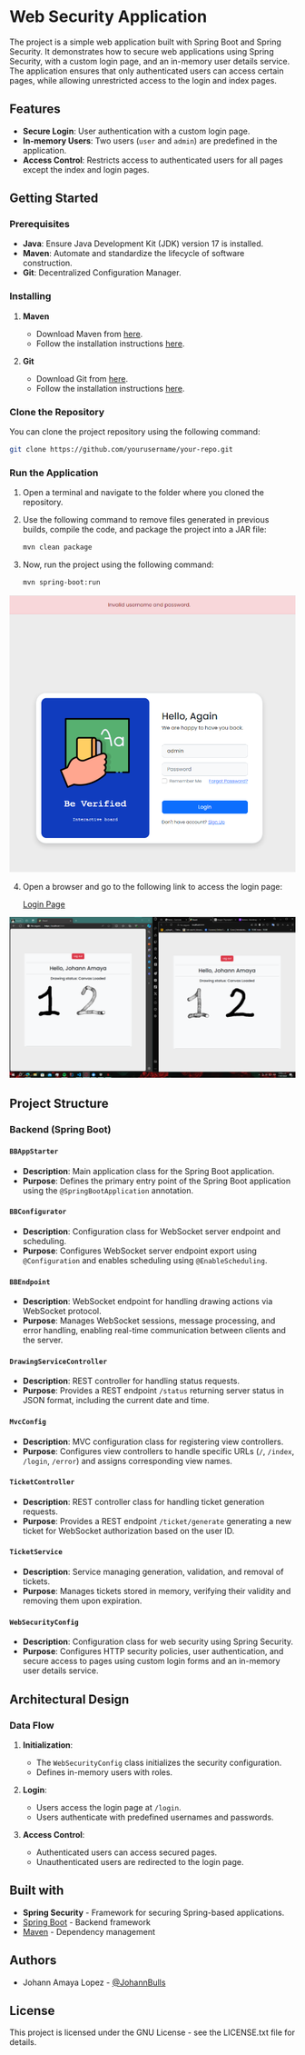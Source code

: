 # Web Security Application

The project is a simple web application built with Spring Boot and Spring Security. It demonstrates how to secure web applications using Spring Security, with a custom login page, and an in-memory user details service. The application ensures that only authenticated users can access certain pages, while allowing unrestricted access to the login and index pages.

## Features

- **Secure Login**: User authentication with a custom login page.
- **In-memory Users**: Two users (`user` and `admin`) are predefined in the application.
- **Access Control**: Restricts access to authenticated users for all pages except the index and login pages.

## Getting Started

### Prerequisites

- **Java**: Ensure Java Development Kit (JDK) version 17 is installed.
- **Maven**: Automate and standardize the lifecycle of software construction.
- **Git**: Decentralized Configuration Manager.

### Installing

1. **Maven**

   - Download Maven from [here](http://maven.apache.org/download.html).
   - Follow the installation instructions [here](http://maven.apache.org/download.html#Installation).

2. **Git**

   - Download Git from [here](https://github.com/JohannBulls/WebSecurity).
   - Follow the installation instructions [here](https://git-scm.com/book/en/v2/Getting-Started-Installing-Git).

### Clone the Repository

You can clone the project repository using the following command:

```bash
git clone https://github.com/yourusername/your-repo.git
```

### Run the Application

1. Open a terminal and navigate to the folder where you cloned the repository.
2. Use the following command to remove files generated in previous builds, compile the code, and package the project into a JAR file:

   ```bash
   mvn clean package
   ```

3. Now, run the project using the following command:

   ```bash
   mvn spring-boot:run
   ```

![alt text](images/image2.png)

4. Open a browser and go to the following link to access the login page:

   [Login Page](http://localhost:8444/login)

![alt text](images/image3.png)

## Project Structure

### Backend (Spring Boot)

#### `BBAppStarter`

- **Description**: Main application class for the Spring Boot application.
- **Purpose**: Defines the primary entry point of the Spring Boot application using the `@SpringBootApplication` annotation.

#### `BBConfigurator`

- **Description**: Configuration class for WebSocket server endpoint and scheduling.
- **Purpose**: Configures WebSocket server endpoint export using `@Configuration` and enables scheduling using `@EnableScheduling`.

#### `BBEndpoint`

- **Description**: WebSocket endpoint for handling drawing actions via WebSocket protocol.
- **Purpose**: Manages WebSocket sessions, message processing, and error handling, enabling real-time communication between clients and the server.

#### `DrawingServiceController`

- **Description**: REST controller for handling status requests.
- **Purpose**: Provides a REST endpoint `/status` returning server status in JSON format, including the current date and time.

#### `MvcConfig`

- **Description**: MVC configuration class for registering view controllers.
- **Purpose**: Configures view controllers to handle specific URLs (`/`, `/index`, `/login`, `/error`) and assigns corresponding view names.

#### `TicketController`

- **Description**: REST controller class for handling ticket generation requests.
- **Purpose**: Provides a REST endpoint `/ticket/generate` generating a new ticket for WebSocket authorization based on the user ID.

#### `TicketService`

- **Description**: Service managing generation, validation, and removal of tickets.
- **Purpose**: Manages tickets stored in memory, verifying their validity and removing them upon expiration.

#### `WebSecurityConfig`

- **Description**: Configuration class for web security using Spring Security.
- **Purpose**: Configures HTTP security policies, user authentication, and secure access to pages using custom login forms and an in-memory user details service.

## Architectural Design

### Data Flow

1. **Initialization**:
   - The `WebSecurityConfig` class initializes the security configuration.
   - Defines in-memory users with roles.

2. **Login**:
   - Users access the login page at `/login`.
   - Users authenticate with predefined usernames and passwords.

3. **Access Control**:
   - Authenticated users can access secured pages.
   - Unauthenticated users are redirected to the login page.

## Built with

- **Spring Security** - Framework for securing Spring-based applications.
- [Spring Boot](https://spring.io/projects/spring-boot) - Backend framework
- [Maven](https://maven.apache.org/) - Dependency management

## Authors

- Johann Amaya Lopez - [@JohannBulls](https://github.com/JohannBulls)

## License

This project is licensed under the GNU License - see the LICENSE.txt file for details.
